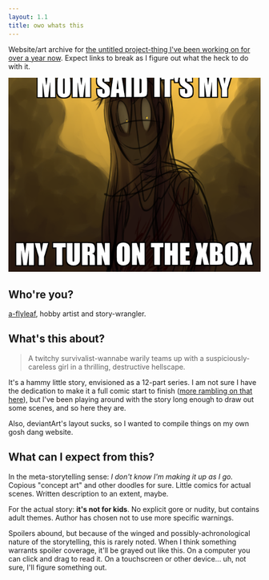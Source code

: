 ```yaml
---
layout: 1.1
title: owo whats this
---
```

Website/art archive for <a href="https://www.deviantart.com/a-flyleaf/gallery?q=%23unmooredrandos" target="_blank">the untitled project-thing I've been working on for over a year now</a>. Expect links to break as I figure out what the heck to do with it.

<img src="img/test2.png">

## Who're you?
<a href="https://a-flyleaf.github.io" target="_blank">a-flyleaf</a>, hobby artist and story-wrangler.

## What's this about?
> A twitchy survivalist-wannabe warily teams up with a suspiciously-careless girl in a thrilling, destructive hellscape.

It's a hammy little story, envisioned as a 12-part series. I am not sure I have the dedication to make it a full comic start to finish (<a href="https://a-flyleaf.github.io/blog/project-rambling#now-what" target="_blank">more rambling on that here</a>), but I've been playing around with the story long enough to draw out some scenes, and so here they are.

Also, deviantArt's layout sucks, so I wanted to compile things on my own gosh dang website.

## What can I expect from this?
In the meta-storytelling sense: *I don't know I'm making it up as I go.* Copious "concept art" and other doodles for sure. Little comics for actual scenes. Written description to an extent, maybe.

For the actual story: **it's not for kids**. No explicit gore or nudity, but contains adult themes. Author has chosen not to use more specific warnings.

Spoilers abound, but because of the winged and possibly-achronological nature of the storytelling, this is rarely noted. When I think something warrants spoiler coverage, it'll be grayed out <span class="spoiler">like this</span>. On a computer you can click and drag to read it. On a touchscreen or other device... uh, not sure, I'll figure something out.